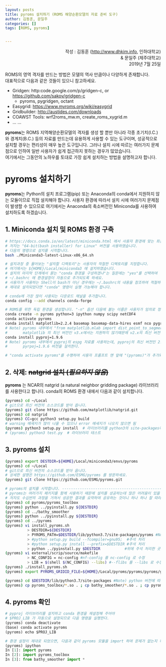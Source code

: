 ```yaml
---
layout: posts
title: pyroms 설치하기 (ROMS 해양순환모델의 자료 준비 도구)
author: 김동훈, 문일주
categories: []
tags: [ROMS, pyroms]


---
```




<p style="text-align:right">작성 : 김동훈 (<a href="http://www.dhkim.info">http://www.dhkim.info</a>, 인하대학교)<br/> & 문일주 (제주대학교)<br/>2019년 7월 25일</p>

ROMS의 영역 격자를 만드는 방법은 모델의 역사 만큼이나 다양하게 존재합니다.<br/>대표적으로 다음과 같은 것들이 있으니 참고하세요.

- Gridgen: http:code.google.com/p/gridgen-c, or https://github.com/sakov/gridgen-c
  - pyroms, pygridgen, octant
- Easygrid: https://www.myroms.org/wiki/easygrid 
- Gridbuilder: http://austides.com/downloads
- COAWST Tools: wrf2roms_mw.m, create_roms_xygrid.m
- … ...

**pyroms**는 ROMS 지역해양순환모델의 격자를 생성 할 뿐만 아니라 각종 초기치(I.C.)와 경계치(B.C.) 등의 자료를 만드는데 유용하게 사용할 수 있는 도구이며, 성공적으로 설치할 경우는 편리성이 매우 높은 도구입니다. 그러나 설치 시에 따르는 여러가지 문제점으로 인하여 일반 사용자가 쉽게 접근하지 못하는 경우가 많았습니다.<br/>여기에서는 그동안의 노하우를 토대로 가장 쉽게 설치하는 방법을 설명하고자 합니다. 

# **pyroms** 설치하기

**pyroms**는 Python의 설치 프로그램(pip) 또는 Anaconda의 conda에서 지원하지 않는 모듈이므로 직접 설치해야 합니다. 사용자 환경에 따라서 설치 시에 여러가지 문제점이 발생할 수 있으므로 여기에서는 Anaconda의 축소버전인 Miniconda를 사용하여 설치하도록 하겠습니다. 

## 1. Miniconda 설치 및 ROMS 환경 구축

```bash
# https://docs.conda.io/en/latest/miniconda.html 에서 사용자 환경에 맞는 최신 버전을 가져 오세요.
# 저자는 "64-bit(bash installer) for Linux" 버전을 사용하였습니다.
# 다음의 명령으로 설치를 시작합니다.
bash ./Miniconda3-latest-Linux-x86_64.sh

# 설치과정 중 물어보는 "설치할 디렉토리"는 사용자의 적절한 디렉토리를 지정합니다. 
# 여기에서는 ${HOME}/Local/miniconda3 에 설치하였습니다.
# 설치의 마지막 단계에서 묻는 "conda 환경을 구성하겠냐"는 질문에는 "yes"를 선택하여 
# ~/.bashrc 에 환경설정이 자동으로 추가되도록 하세요.
# 사용자가 사용하는 Shell이 bash가 아닌 경우에는 ~/.bashrc의 내용을 참조하여 적절하게 반영하여야 합니다.
# 제대로 설치되었다면 "conda" 명령이 실행 가능해야 합니다.

# conda에 가장 많이 사용되는 다운로드 채널을 추가합니다.
conda config --add channels conda-forge

# ROMS를 위한 독립 환경을 생성합니다. "-n" 옵션 다음에 붙는 이름은 사용자가 임의로 정하세요.
conda create -n pyroms python=3 ipython numpy scipy netCDF4
conda activate pyroms
conda install matplotlib=2.2.4 basemap basemap-data-hires esmf nco pygrib
# Note) pyroms 내부에서 "from matplotlib.mlab import dist_point_to_segment"을 사용하는데,
#       matplotlib 의 최신 버전인 v3.x에서는 지원하지 않기때문에 v2.x의 최신 버전을 설치한다.
conda install pyproj=1.9.6
# Note) pyroms 내부에서 pyproj의 espg 자료를 사용하는데, pyproj의 최신 버전인 2.x 에는 espg 자료가 없으므로
#       pyrpoj=1.9.6 버전을 설치한다.

# "conda activate pyroms"를 수행하여 사용자 프롬프트 맨 앞에 "(pyroms)"가 추가되었다면 성공적으로 설치한 것입니다.
```

## 2. 삭제: ~~natgrid 설치 (*필요하지 않음*)~~

**pyroms** 는 NCAR의 natgrid (a natural neighbor gridding package) 라이브러리를 사용한다고 합니다. 
conda의 ROMS 환경 내에서 다음과 같이 설치합니다.

```bash
(pyroms) cd ~/Local
# git으로 최신 버전의 소스코드를 받아 옵니다.
(pyroms) git clone https://github.com/matplotlib/natgrid.git
(pyroms) cd natgrid
(pyroms) CC=gcc python3 setup.py build
# warning 메세지가 많이 나올 수 있으나 error 메세지가 나오지 않으면 됨
(pyroms) python3 setup.py install  # 라이브러리를 python3의 site-packages에 설치
# (pyroms) python3 test.py  # 라이브러리 테스트
```

## 3. pyroms 설치

```bash
(pyroms) export DESTDIR=${HOME}/Local/miniconda3/envs/pyroms
(pyroms) cd ~/Local
# git으로 최신 버전의 소스코드를 받아 옵니다. 
# 상세한 설명은 https://github.com/ESMG/pyroms 를 방문하세요.
(pyroms) git clone https://github.com/ESMG/pyroms.git

# pyroms의 설치를 시작합니다. ----------------------------------------------------
# pyroms는 여러가지 패키지를 함께 사용하기 때문에 설치를 성공하는데 많은 어려움이 있을 수 있습니다. 
# 저자도 수십번의 과정을 거쳐서 성공한 결과를 요약하여 공유하는 것이니 하나 하나 잘 따라하셔야 합니다. 
(pyroms) cd pyroms/pyroms_toolbox
(pyroms) python ../pyinstall.py ${DESTDIR}
(pyroms) cd ../bathy_smoother
(pyroms) python ../pyinstall.py ${DESTDIR}
(pyroms) cd ../pyroms
(pyroms) vi install_pyroms.sh
          > DESTDIR=${DESTDIR}
          > PYROMS_PATH=$DESTDIR/lib/python3.7/site-packages/pyroms #Note) python 버전 확인
          > #python setup.py build --fcompiler=gnu95;  #주석 처리
          > #python setup.py install --prefix=$DESTDIR #주석 처리
          > python ../pyinstall.py $DESTDIR           #위에 주석 처리한 곳 바로 아래에 추가
(pyroms) vi external/scrip/source/makefile
          > NC_CONFIG = nc-config #nf-config 를 nc-config 로 수정
          > LIB = $(shell $(NC_CONFIG) --libs) #--flibs 를 --libs 로 수정
(pyroms) ./install_pyroms.sh
(pyroms) export PYROMS_GRIDID_FILE=${HOME}/Local/pyroms/pyroms/pyroms/gridid.txt

(pyroms) cd $DESTDIR/lib/python3.7/site-packages #Note) python 버전에 따라 path가 다름
(pyroms) cp pyroms_toolbox/*.so . ; cp bathy_smoother/*.so . ; cp pyroms/*.so .
```

## 4. pyroms 확인

```python
# pyproj 라이브러리를 설치하고 conda 환경을 재설정해 주어야
# $PROJ_LIB 가 자동으로 설정되므로 다음 명령을 실행한다.
(pyroms) conda deactivate
(base) conda activate pyroms
(pyroms) echo $PROJ_LIB

# 환경 설정이 제대로 되었으면, 다음과 같이 pyroms 모듈을 import 하여 문제가 없는지 확인한다.
(pyroms) ipython
In [1]: import pyroms
In [2]: import pyroms_toolbox
In [3]: from bathy_smoother import *

```

